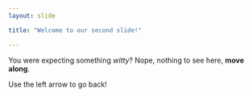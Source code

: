```yaml
---
layout: slide

title: "Welcome to our second slide!"

---
```


You were expecting something *witty*?  Nope, nothing to see here, **move along**.

Use the left arrow to go back!
